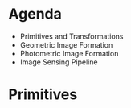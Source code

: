 # Agenda
- Primitives and Transformations
- Geometric Image Formation
- Photometric Image Formation
- Image Sensing Pipeline

# Primitives
